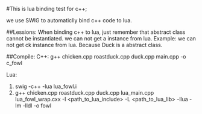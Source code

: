 #This is lua binding test for c++;

we use SWIG to automaticlly bind c++ code to lua.

##Lessions:
When binding c++ to lua, just remember that abstract class cannot be instantiated. we can not get a instance from lua.
Example:
we can not get ck instance from lua. Because Duck is a abstract class.

##Compile:
C++:
g++ chicken.cpp roastduck.cpp duck.cpp main.cpp -o c_fowl

Lua:
1. swig -c++ -lua lua_fowl.i
2. g++ chicken.cpp roastduck.cpp duck.cpp lua_main.cpp lua_fowl_wrap.cxx -I <path_to_lua_include> -L <path_to_lua_lib> -llua -lm -lldl -o fowl
